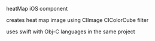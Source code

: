 heatMap iOS component

creates heat map image using CIImage CIColorCube filter

uses swift with Obj-C languages in the same project

